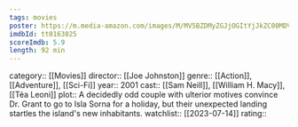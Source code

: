 ```yaml
---
tags: movies
poster: https://m.media-amazon.com/images/M/MV5BZDMyZGJjOGItYjJkZC00MDVlLWE0Y2YtZGIwMDExYWE3MGQ3XkEyXkFqcGdeQXVyNDYyMDk5MTU@._V1_SX300.jpg
imdbId: tt0163025
scoreImdb: 5.9
length: 92 min
---
```


category:: [[Movies]]
director:: [[Joe Johnston]]
genre:: [[Action]], [[Adventure]], [[Sci-Fi]]
year:: 2001
cast:: [[Sam Neill]], [[William H. Macy]], [[Téa Leoni]]
plot:: A decidedly odd couple with ulterior motives convince Dr. Grant to go to Isla Sorna for a holiday, but their unexpected landing startles the island's new inhabitants.
watchlist:: [[2023-07-14]]
rating::
